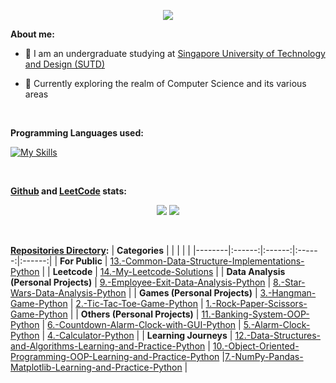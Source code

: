 <p align="center">
  <img src="https://clipart-library.com/img1/1754071.gif">
</p>

**About me:**

+ 🏫 I am an undergraduate studying at [Singapore University of Technology and Design (SUTD)](https://sutd.edu.sg/)

+ :dart: Currently exploring the realm of Computer Science and its various areas

<br>

**Programming Languages used:**

[![My Skills](https://skillicons.dev/icons?i=python)](https://skillicons.dev)

<br>

**[Github](https://github.com/WindJammer6) and [LeetCode](https://leetcode.com/WindJammer6/) stats:**
<p align="center">
  <img src=https://github-profile-summary-cards.vercel.app/api/cards/profile-details?username=WindJammer6&theme=github>
  <img src=https://leetcard.jacoblin.cool/WindJammer6?width=700&animation=false>
</p>

<br>

**[Repositories Directory](https://github.com/WindJammer6?tab=repositories):**
| **Categories** | | | | |
|--------|:------:|:------:|:------:|:------:|
| **For Public** | [13.-Common-Data-Structure-Implementations-Python](https://github.com/WindJammer6/13.-Common-Data-Structure-Implementations-Python) |
| **Leetcode** | [14.-My-Leetcode-Solutions](https://github.com/WindJammer6/14.-My-Leetcode-Solutions) |
| **Data Analysis (Personal Projects)** | [9.-Employee-Exit-Data-Analysis-Python](https://github.com/WindJammer6/9.-Employee-Exit-Data-Analysis-Python) | [8.-Star-Wars-Data-Analysis-Python](https://github.com/WindJammer6/8.-Star-Wars-Data-Analysis-Python) |
| **Games (Personal Projects)** | [3.-Hangman-Game-Python](https://github.com/WindJammer6/3.-Hangman-Game-Python) | [2.-Tic-Tac-Toe-Game-Python](https://github.com/WindJammer6/2.-Tic-Tac-Toe-Game-Python) | [1.-Rock-Paper-Scissors-Game-Python](https://github.com/WindJammer6/1.-Rock-Paper-Scissors-Game-Python) |
| **Others (Personal Projects)** | [11.-Banking-System-OOP-Python](https://github.com/WindJammer6/11.-Banking-System-OOP-Python) | [6.-Countdown-Alarm-Clock-with-GUI-Python](https://github.com/WindJammer6/6.-Countdown-Alarm-Clock-with-GUI-Python) | [5.-Alarm-Clock-Python](https://github.com/WindJammer6/5.-Alarm-Clock-Python) | [4.-Calculator-Python](https://github.com/WindJammer6/4.-Calculator-Python) |
| **Learning Journeys** | [12.-Data-Structures-and-Algorithms-Learning-and-Practice-Python](https://github.com/WindJammer6/12.-Data-Structures-and-Algorithms-Learning-and-Practice-Python) | [10.-Object-Oriented-Programming-OOP-Learning-and-Practice-Python](https://github.com/WindJammer6/10.-Object-Oriented-Programming-OOP-Learning-and-Practice-Python) |[7.-NumPy-Pandas-Matplotlib-Learning-and-Practice-Python](https://github.com/WindJammer6/7.-NumPy-Pandas-Matplotlib-Learning-and-Practice-Python) | 


